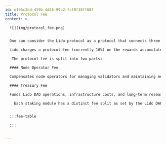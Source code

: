 ```yaml
---
id: n195c3bd-459b-4d58-99b2-fcf9f38ff68f
title: Protocol Fee
content: >-

  ![](img/protocol_fee.png)


  One can consider the Lido protocol as a protocol that connects three actors: the Lido DAO, stakers (stETH holders), and Node Operators (independent third parties that run validators using Lido). In order for the protocol to be sustainable, a protocol fee is incurred on staking rewards, which works by "splitting" rewards during the rebase process across these three actors.

  Lido charges a protocol fee (currently 10%) on the rewards accumulated by the staked ETH underlying the protocol. This fee sustains the protocol’s operations, supports infrastructure, and funds ecosystem development. It is automatically apportioned as a part of the daily rebase process during the rewards distribution phase. The protocol fee is waived during periods of negative net rewards, when Consensus Layer penalties exceed earned rewards. The fee rate is set by the Lido DAO through on-chain governance, subject to alignment with the protocol’s needs and user interests.

   The protocol fee is split into two parts:

  #### Node Operator Fee

  Compensates node operators for managing validators and maintaining network reliability.

  #### Treasury Fee

  Funds Lido DAO operations, infrastructure costs, and long-term research and development efforts.

    Each staking module has a distinct fee split as set by the Lido DAO in each module's configuration:


  :::fee-table

  :::


---
```

